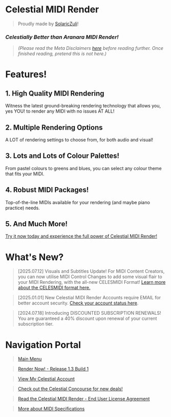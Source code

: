 # Celestial MIDI Render
> Proudly made by [SolaricZuli]()!

### *Celestially Better than Aranara MIDI Render!*

> *(Please read the Meta Disclaimers [here](https://daniferous.github.io/CelestialMIDIRender/meta/) before reading further. Once finished reading, pretend this is not here.)*

# Features!
## 1. High Quality MIDI Rendering 
Witness the latest ground-breaking rendering technology that allows you, yes YOU! to render any MIDI with no issues AT ALL!
## 2. Multiple Rendering Options
A LOT of rendering settings to choose from, for both audio and visual!
## 3. Lots and Lots of Colour Palettes!
From pastel colours to greens and blues, you can select any colour theme that fits your MIDI.
## 4. Robust MIDI Packages!
Top-of-the-line MIDIs available for your rendering (and maybe piano practice) needs.
## 5. And Much More!
[Try it now today and experience the full power of Celestial MIDI Render!](https://daniferous.github.io/CelestialMIDIRender/render/CMR%20Release%201.3.html)

# What's New?
> [2025.07.12] Visuals and Subtitles Update! For MIDI Content Creators, you can now utilise MIDI Control Changes to add some visual flair to your MIDI Rendering, with the all-new CELESMIDI Format! [Learn more about the CELESMIDI format here.](https://daniferous.github.io/CelestialMIDIRender/specs/)

> [2025.01.01] New Celestial MIDI Render Accounts require EMAIL for better account security. [Check your account status here](https://daniferous.github.io/CelestialMIDIRender/account).

> [2024.07.18] Introducing DISCOUNTED SUBSCRIPTION RENEWALS! You are guaranteed a 40% discount upon renewal of your current subscription tier.

# Navigation Portal
> [Main Menu](https://daniferous.github.io/CelestialMIDIRender/)

> [Render Now! - Release 1.3 Build 1](https://daniferous.github.io/CelestialMIDIRender/render/CMR%20Release%201.3.html)

> [View My Celestial Account](https://daniferous.github.io/CelestialMIDIRender/account)

> [Check out the Celestial Concourse for new deals!](https://daniferous.github.io/CelestialMIDIRender/concourse)

> [Read the Celestial MIDI Render - End User License Agreement](https://daniferous.github.io/CelestialMIDIRender/EULA/)

> [More about MIDI Specifications](https://daniferous.github.io/CelestialMIDIRender/specs/)